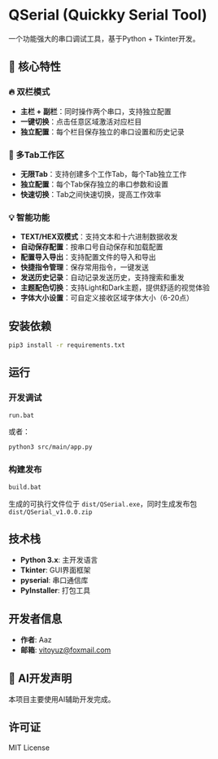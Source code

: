 # QSerial (Quickky Serial Tool)

一个功能强大的串口调试工具，基于Python + Tkinter开发。

## 🚀 核心特性

### 🔥 双栏模式
- **主栏 + 副栏**：同时操作两个串口，支持独立配置
- **一键切换**：点击任意区域激活对应栏目
- **独立配置**：每个栏目保存独立的串口设置和历史记录

### 📑 多Tab工作区
- **无限Tab**：支持创建多个工作Tab，每个Tab独立工作
- **独立配置**：每个Tab保存独立的串口参数和设置
- **快速切换**：Tab之间快速切换，提高工作效率

### 💡 智能功能
- **TEXT/HEX双模式**：支持文本和十六进制数据收发
- **自动保存配置**：按串口号自动保存和加载配置
- **配置导入导出**：支持配置文件的导入和导出
- **快捷指令管理**：保存常用指令，一键发送
- **发送历史记录**：自动记录发送历史，支持搜索和重发
- **主题配色切换**：支持Light和Dark主题，提供舒适的视觉体验
- **字体大小设置**：可自定义接收区域字体大小（6-20点）

## 安装依赖

```bash
pip3 install -r requirements.txt
```

## 运行

### 开发调试

```bash
run.bat
```

或者：

```bash
python3 src/main/app.py
```

### 构建发布

```bash
build.bat
```

生成的可执行文件位于 `dist/QSerial.exe`，同时生成发布包 `dist/QSerial_v1.0.0.zip`

## 技术栈

- **Python 3.x**: 主开发语言
- **Tkinter**: GUI界面框架
- **pyserial**: 串口通信库
- **PyInstaller**: 打包工具

## 开发者信息

- **作者**: Aaz
- **邮箱**: vitoyuz@foxmail.com

## 🤖 AI开发声明

本项目主要使用AI辅助开发完成。

## 许可证

MIT License

